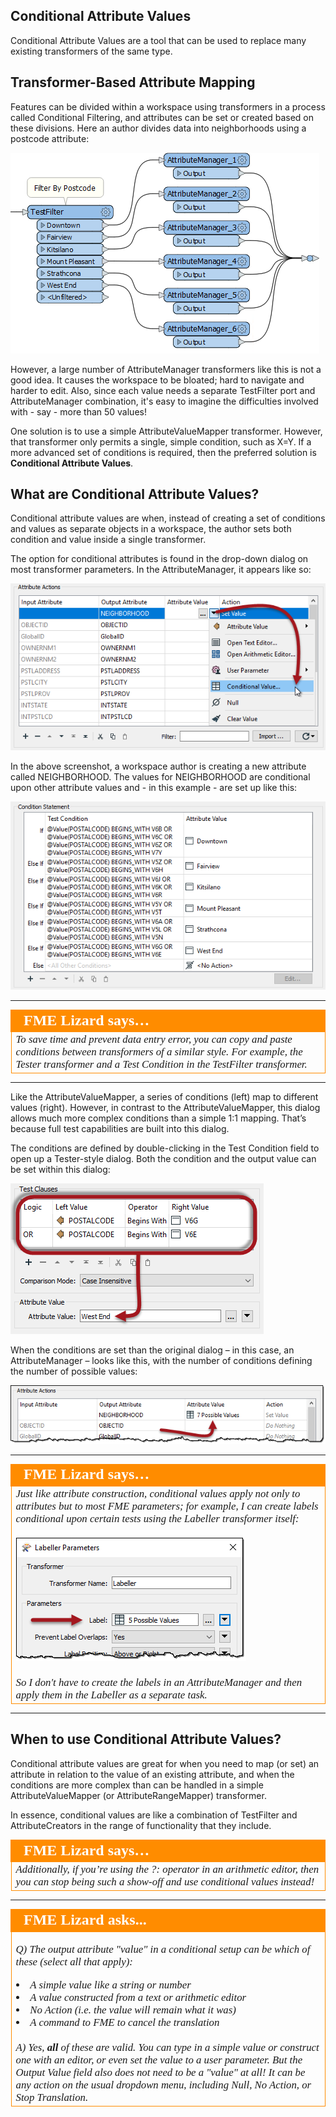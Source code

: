 ## Conditional Attribute Values ##

Conditional Attribute Values are a tool that can be used to replace many existing transformers of the same type.

## Transformer-Based Attribute Mapping ##

Features can be divided within a workspace using transformers in a process called Conditional Filtering, and attributes can be set or created based on these divisions. Here an author divides data into neighborhoods using a postcode attribute:

![](./Images/Img1.007.ConditionalWithTransformers.png)

However, a large number of AttributeManager transformers like this is not a good idea. It causes the workspace to be bloated; hard to navigate and harder to edit. Also, since each value needs a separate TestFilter port and AttributeManager combination, it's easy to imagine the difficulties involved with - say - more than 50 values! 

One solution is to use a simple AttributeValueMapper transformer. However, that transformer only permits a single, simple condition, such as X=Y. If a more advanced set of conditions is required, then the preferred solution is **Conditional Attribute Values**.

## What are Conditional Attribute Values? ##

Conditional attribute values are when, instead of creating a set of conditions and values as separate objects in a workspace, the author sets both condition and value inside a single transformer.

The option for conditional attributes is found in the drop-down dialog on most transformer parameters. In the AttributeManager, it appears like so:

![](./Images/Img1.008.ConditionalOnMenu.png) 

In the above screenshot, a workspace author is creating a new attribute called NEIGHBORHOOD. The values for NEIGHBORHOOD are conditional upon other attribute values and - in this example - are set up like this:

![](./Images/Img1.009.ConditionalDialog.png) 

---

<table style="border-spacing: 0px">
<tr>
<td style="vertical-align:middle;background-color:darkorange;border: 2px solid darkorange">
<i class="fa fa-quote-left fa-lg fa-pull-left fa-fw" style="color:white;padding-right: 12px;vertical-align:text-top"></i>
<span style="color:white;font-size:x-large;font-weight: bold;font-family:serif">FME Lizard says…</span>
</td>
</tr>

<tr>
<td style="border: 1px solid darkorange">
<span style="font-family:serif; font-style:italic; font-size:larger">
To save time and prevent data entry error, you can copy and paste conditions between transformers of a similar style. For example, the Tester transformer and a Test Condition in the TestFilter transformer. </span>
</td>
</tr>
</table>

---

Like the AttributeValueMapper, a series of conditions (left) map to different values (right). However, in contrast to the AttributeValueMapper, this dialog allows much more complex conditions than a simple 1:1 mapping. That’s because full test capabilities are built into this dialog.

The conditions are defined by double-clicking in the Test Condition field to open up a Tester-style dialog. Both the condition and the output value can be set within this dialog:

![](./Images/Img1.010.ConditionalTestDialog.png) 


When the conditions are set than the original dialog – in this case, an AttributeManager – looks like this, with the number of conditions defining the number of possible values:

![](./Images/Img1.011.ConditionalConditionsSet.png) 

---

<table style="border-spacing: 0px">
<tr>
<td style="vertical-align:middle;background-color:darkorange;border: 2px solid darkorange">
<i class="fa fa-quote-left fa-lg fa-pull-left fa-fw" style="color:white;padding-right: 12px;vertical-align:text-top"></i>
<span style="color:white;font-size:x-large;font-weight: bold;font-family:serif">FME Lizard says…</span>
</td>
</tr>

<tr>
<td style="border: 1px solid darkorange">
<span style="font-family:serif; font-style:italic; font-size:larger">
Just like attribute construction, conditional values apply not only to attributes but to most FME parameters; for example, I can create labels conditional upon certain tests using the Labeller transformer itself:
<br><br><img src="./Images/Img1.012.ConditionalParameter.png">
<br><br>So I don't have to create the labels in an AttributeManager and then apply them in the Labeller as a separate task.</span>
</td>
</tr>
</table>

---



## When to use Conditional Attribute Values? ##

Conditional attribute values are great for when you need to map (or set) an attribute in relation to the value of an existing attribute, and when the conditions are more complex than can be handled in a simple AttributeValueMapper (or AttributeRangeMapper) transformer.

In essence, conditional values are like a combination of TestFilter and AttributeCreators in the range of functionality that they include.
 

<table style="border-spacing: 0px">
<tr>
<td style="vertical-align:middle;background-color:darkorange;border: 2px solid darkorange">
<i class="fa fa-quote-left fa-lg fa-pull-left fa-fw" style="color:white;padding-right: 12px;vertical-align:text-top"></i>
<span style="color:white;font-size:x-large;font-weight: bold;font-family:serif">FME Lizard says…</span>
</td>
</tr>

<tr>
<td style="border: 1px solid darkorange">
<span style="font-family:serif; font-style:italic; font-size:larger">
Additionally, if you’re using the ?: operator in an arithmetic editor, then you can stop being such a show-off and use conditional values instead!
</span>
</td>
</tr>
</table>

---

<!--Person X Says Section-->

<table style="border-spacing: 0px">
<tr>
<td style="vertical-align:middle;background-color:darkorange;border: 2px solid darkorange">
<i class="fa fa-quote-left fa-lg fa-pull-left fa-fw" style="color:white;padding-right: 12px;vertical-align:text-top"></i>
<span style="color:white;font-size:x-large;font-weight: bold;font-family:serif">FME Lizard asks...</span>
</td>
</tr>

<tr>
<td style="border: 1px solid darkorange">
<span style="font-family:serif; font-style:italic; font-size:larger">

<quiz name="">
  <question multiple>
    <p>
      Q) The output attribute "value" in a conditional setup can be which of these (select all that apply):
    </p>
    <answer><li>A simple value like a string or number</answer>
    <answer correct><li>A value constructed from a text or arithmetic editor</answer>
    <answer correct><li>No Action (i.e. the value will remain what it was)</answer>
    <answer><li>A command to FME to cancel the translation</answer>
    <explanation><br><br>A) Yes, <strong>all</strong> of these are valid. You can type in a simple value or construct one with an editor, or even set the value to a user parameter. But the Output Value field also does not need to be a "value" at all! It can be any action on the usual dropdown menu, including Null, No Action, or Stop Translation.</span>
</explanation>
  </question>
</quiz>

</td>
</tr>
</table>

